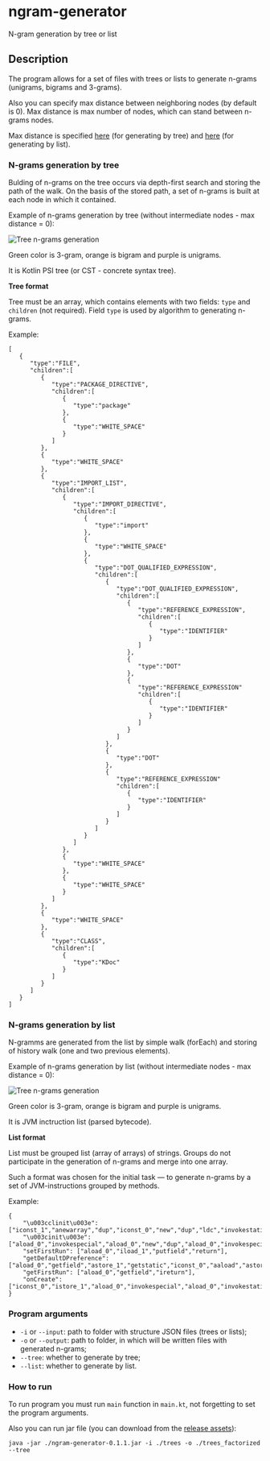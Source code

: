 # ngram-generator
N-gram generation by tree or list

## Description

The program allows for a set of files with trees or lists to generate n-grams (unigrams, bigrams and 3-grams).

Also you can specify max distance between neighboring nodes (by default is 0). Max distance is max number of nodes, which can stand between n-grams nodes.

Max distance is specified [here](https://github.com/PetukhovVictor/ngram-generator/blob/master/src/main/kotlin/org/jetbrains/ngramgenerator/Runner.kt#L22) (for generating by tree) and [here](https://github.com/PetukhovVictor/ngram-generator/blob/master/src/main/kotlin/org/jetbrains/ngramgenerator/Runner.kt#L41) (for generating by list).

### N-grams generation by tree

Bulding of n-grams on the tree occurs via depth-first search and storing the path of the walk. On the basis of the stored path, a set of n-grams is built at each node in which it contained.

Example of n-grams generation by tree (without intermediate nodes - max distance = 0):

![Tree n-grams generation](https://github.com/PetukhovVictor/ngram-generator/raw/master/images/tree_ngrams.png)

Green color is 3-gram, orange is bigram and purple is unigrams.

It is Kotlin PSI tree (or CST - concrete syntax tree).

**Tree format**

Tree must be an array, which contains elements with two fields: `type` and `children` (not required).
Field `type` is used by algorithm to generating n-grams.

Example:
```
[
   {
      "type":"FILE",
      "children":[
         {
            "type":"PACKAGE_DIRECTIVE",
            "children":[
               {
                  "type":"package"
               },
               {
                  "type":"WHITE_SPACE"
               }
            ]
         },
         {
            "type":"WHITE_SPACE"
         },
         {
            "type":"IMPORT_LIST",
            "children":[
               {
                  "type":"IMPORT_DIRECTIVE",
                  "children":[
                     {
                        "type":"import"
                     },
                     {
                        "type":"WHITE_SPACE"
                     },
                     {
                        "type":"DOT_QUALIFIED_EXPRESSION",
                        "children":[
                           {
                              "type":"DOT_QUALIFIED_EXPRESSION",
                              "children":[
                                 {
                                    "type":"REFERENCE_EXPRESSION",
                                    "children":[
                                       {
                                          "type":"IDENTIFIER"
                                       }
                                    ]
                                 },
                                 {
                                    "type":"DOT"
                                 },
                                 {
                                    "type":"REFERENCE_EXPRESSION"
                                    "children":[
                                       {
                                          "type":"IDENTIFIER"
                                       }
                                    ]
                                 }
                              ]
                           },
                           {
                              "type":"DOT"
                           },
                           {
                              "type":"REFERENCE_EXPRESSION"
                              "children":[
                                 {
                                    "type":"IDENTIFIER"
                                 }
                              ]
                           }
                        ]
                     }
                  ]
               },
               {
                  "type":"WHITE_SPACE"
               },
               {
                  "type":"WHITE_SPACE"
               }
            ]
         },
         {
            "type":"WHITE_SPACE"
         },
         {
            "type":"CLASS",
            "children":[
               {
                  "type":"KDoc"
               }
            ]
         }
      ]
   }
]
```

### N-grams generation by list

N-gramms are generated from the list by simple walk (forEach) and storing of history walk (one and two previous elements).

Example of n-grams generation by list (without intermediate nodes - max distance = 0):

![Tree n-grams generation](https://github.com/PetukhovVictor/ngram-generator/raw/master/images/list_ngrams.png)

Green color is 3-gram, orange is bigram and purple is unigrams.

It is JVM inctruction list (parsed bytecode).

**List format**

List must be grouped list (array of arrays) of strings. Groups do not participate in the generation of n-grams and merge into one array.

Such a format was chosen for the initial task — to generate n-grams by a set of JVM-instructions grouped by methods.

Example:
```
{
	"\u003cclinit\u003e": ["iconst_1","anewarray","dup","iconst_0","new","dup","ldc","invokestatic","ldc","ldc","invokespecial","invokestatic","checkcast","aastore","putstatic","new","dup","aconst_null","invokespecial","putstatic","return"],
	"\u003cinit\u003e": ["aload_0","invokespecial","aload_0","new","dup","aload_0","invokespecial","checkcast","invokestatic","putfield","return"],
	"setFirstRun": ["aload_0","iload_1","putfield","return"],
	"getDefaultDPreference": ["aload_0","getfield","astore_1","getstatic","iconst_0","aaload","astore_2","aload_1","invokeinterface","checkcast","areturn"],
	"getFirstRun": ["aload_0","getfield","ireturn"],
	"onCreate": ["iconst_0","istore_1","aload_0","invokespecial","aload_0","invokestatic","astore_2","aload_2","ldc","invokestatic","aload_2","ldc","iconst_0","invokeinterface","bipush","if_icmpeq","iconst_1","istore_1","aload_0","iload_1","putfield","aload_0","getfield","ifeq","aload_0","invokestatic","astore_2","aload_2","ldc","invokestatic","aload_2","invokeinterface","ldc","bipush","invokeinterface","invokeinterface","getstatic","aload_0","invokevirtual","return"]
}
```

### Program arguments

* `-i` or `--input`: path to folder with structure JSON files (trees or lists);
* `-o` or `--output`: path to folder, in which will be written files with generated n-grams;
* `--tree`: whether to generate by tree;
* `--list`: whether to generate by list.

### How to run

To run program you must run `main` function in `main.kt`, not forgetting to set the program arguments.

Also you can run jar file (you can download from the [release assets](https://github.com/PetukhovVictor/ngram-generator/releases)):
```
java -jar ./ngram-generator-0.1.1.jar -i ./trees -o ./trees_factorized --tree
```
